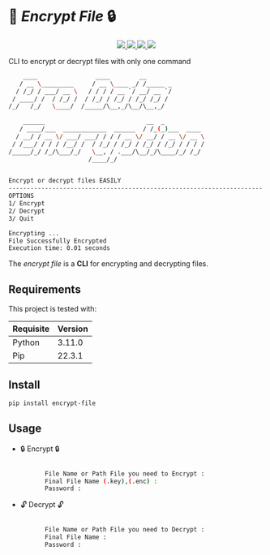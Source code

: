 # :page_with_curl:	_Encrypt File_ :lock: 
<p align="center">
    <p align="center">
    <a href="https://github.com/alcrb/RandomPasswordGenerator/blob/master/LICENSE">
      <img src="https://img.shields.io/github/license/alcrb/Pro-Data-Encryption?color=informational">
    </a>
    <a href="https://www.python.org/">
    	<img src="https://img.shields.io/badge/python-v3.11-informational">
    </a>
    <a href="https://github.com/alcrb/Pro-Data-Encryption">
    	<img src="https://img.shields.io/github/v/release/alcrb/Pro-Data-Encryption">
    </a>
    <img src="https://img.shields.io/github/downloads/alcrb/Pro-Data-Encryption/total?color=important">
  </p>
</p>

CLI to encrypt or decrypt files with only one command
```bash
    ____                ____        __       
   / __ \_________     / __ \____ _/ /_____ _
  / /_/ / ___/ __ \   / / / / __ `/ __/ __ `/
 / ____/ /  / /_/ /  / /_/ / /_/ / /_/ /_/ / 
/_/   /_/   \____/  /_____/\__,_/\__/\__,_/  
                                             
    ______                            __  _           
   / ____/___  ____________  ______  / /_(_)___  ____ 
  / __/ / __ \/ ___/ ___/ / / / __ \/ __/ / __ \/ __ \
 / /___/ / / / /__/ /  / /_/ / /_/ / /_/ / /_/ / / / /
/_____/_/ /_/\___/_/   \__, / .___/\__/_/\____/_/ /_/ 
                      /____/_/                        


Encrypt or decrypt files EASILY 
----------------------------------------------------------------------
OPTIONS
1/ Encrypt
2/ Decrypt
3/ Quit

Encrypting ...
File Successfully Encrypted
Execution time: 0.01 seconds                        
```
The _encrypt file_ is a **CLI** for encrypting and decrypting files.

## Requirements
This project is tested with:

| Requisite      | Version  |
|----------------|----------|
| Python         | 3.11.0   |
| Pip            | 22.3.1   |

## Install
```sh
pip install encrypt-file
```

## Usage
- :lock: Encrypt :lock:
```bash

          File Name or Path File you need to Encrypt :
          Final File Name (.key),(.enc) :
          Password :
```

- :unlock: Decrypt :unlock:
```bash

          File Name or Path File you need to Decrypt :
          Final File Name :
          Password :
```
